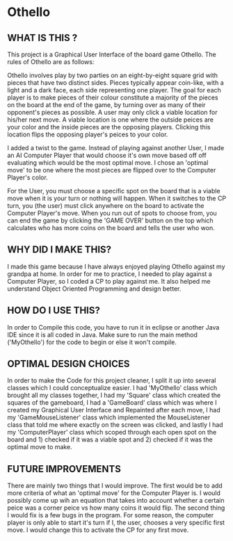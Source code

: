 # Othello

WHAT IS THIS ?
---------------
This project is a Graphical User Interface of the board game Othello. The rules of Othello are as follows: 

Othello involves play by two parties on an eight-by-eight square grid with pieces that have two distinct sides. Pieces typically appear coin-like, with a light and a dark face, each side representing one player. The goal for each player is to make pieces of their colour constitute a majority of the pieces on the board at the end of the game, by turning over as many of their opponent's pieces as possible. A user may only click a viable location for his/her next move. A viable location is one where the outside peices are your color and the inside pieces are the opposing players. Clicking this location flips the opposing player's peices to your color.

I added a twist to the game. Instead of playing against another User, I made an AI Computer Player that would choose it's own move based off off evaluating which would be the most optimal move. I chose an 'optimal move' to be one where the most pieces are flipped over to the Computer Player's color. 

For the User, you must choose a specific spot on the board that is a viable move when it is your turn or nothing will happen. When it switches to the CP turn, you (the user) must click anywhere on the board to activate the Computer Player's move. When you run out of spots to choose from, you can end the game by clicking the 'GAME OVER' button on the top which calculates who has more coins on the board and tells the user who won.

WHY DID I MAKE THIS?
---------------------
I made this game because I have always enjoyed playing Othello against my grandpa at home. In order for me to practice, I needed to play against a Computer Player, so I coded a CP to play against me. It also helped me understand Object Oriented Programming and design better.

HOW DO I USE THIS?
-------------------
In order to Compile this code, you have to run it in eclipse or another Java IDE since it is all coded in Java. Make sure to run the main method ('MyOthello') for the code to begin or else it won't compile.

OPTIMAL DESIGN CHOICES
-----------------------
In order to make the Code for this project cleaner, I split it up into several classes which I could conceptualize easier. I had 'MyOthello' class which brought all my classes together, I had my 'Square' class which created the squares of the gameboard, I had a 'GameBoard' class which was where I created my Graphical User Interface and Repainted after each move, I had my 'GameMouseListener' class which implemented the MouseListener class that told me where exactly on the screen was clicked, and lastly I had my 'ComputerPlayer' class which scoped through each open spot on the board and 1) checked if it was a viable spot and 2) checked if it was the optimal move to make.

FUTURE IMPROVEMENTS
-------------------
There are mainly two things that I would improve. The first would be to add more criteria of what an 'optimal move' for the Computer Player is. I would possibly come up wih an equation that takes into account whether a certain peice was a corner peice vs how many coins it would flip. The second thing I would fix is a few bugs in the program. For some reason, the computer player is only able to start it's turn if I, the user, chooses a very specific first move. I would change this to activate the CP for any first move.
